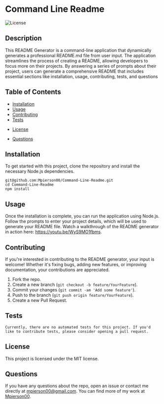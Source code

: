 # Command Line Readme
![License](https://img.shields.io/badge/License-MIT-blue.svg)

## Description
This README Generator is a command-line application that dynamically generates a professional README.md file from user input. The application streamlines the process of creating a README, allowing developers to focus more on their projects. By answering a series of prompts about their project, users can generate a comprehensive README that includes essential sections like installation, usage, contributing, tests, and questions

## Table of Contents
- [Installation](#installation)
- [Usage](#usage)
- [Contributing](#contributing)
- [Tests](#tests)

* [License](#license)

- [Questions](#questions)

## Installation
To get started with this project, clone the repository and install the necessary Node.js dependencies.
```
git@github.com:Mpierson00/Command-Line-Readme.git 
cd Command-Line-Readme 
npm install
```

## Usage
Once the installation is complete, you can run the application using Node.js. Follow the prompts to enter your project details, which will be used to generate your README file. Watch a walkthrough of the README generator in action here: https://youtu.be/WyS9MO1fbms.

## Contributing
If you're interested in contributing to the README generator, your input is welcome! Whether it's fixing bugs, adding new features, or improving documentation, your contributions are appreciated.  

1. Fork the repo.
2. Create a new branch (`git checkout -b feature/YourFeature`).
3. Commit your changes (`git commit -am 'Add some feature'`).
4. Push to the branch (`git push origin feature/YourFeature`).
5. Create a new Pull Request.

## Tests
```
Currently, there are no automated tests for this project. If you'd like to contribute tests, please consider opening a pull request.
```

## License
This project is licensed under the MIT license.

## Questions
If you have any questions about the repo, open an issue or contact me directly at [mpierson00@gmail.com](mailto:mpierson00@gmail.com). You can find more of my work at [Mpierson00](https://github.com/Mpierson00/).
